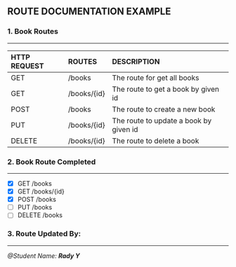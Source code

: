 ## ROUTE DOCUMENTATION EXAMPLE


### 1. Book Routes
---

| HTTP REQUEST| ROUTES | DESCRIPTION |
| :---        | :----   |          :--- |
| GET         | /books       |The route for get all books   |
| GET         | /books/{id}        |The route to get a book by given id |
| POST        | /books        |  The route to create a new book |
| PUT         | /books/{id}        | The route to update a book by given id |
| DELETE      | /books/{id}        | The route to delete a book|

### 2. Book Route Completed
---
- [x] GET /books
- [x] GET /books/{id}
- [x] POST /books
- [ ] PUT /books
- [ ] DELETE /books

### 3. Route Updated By:

---
<i>@Student Name: <b> Rady Y</b></i>